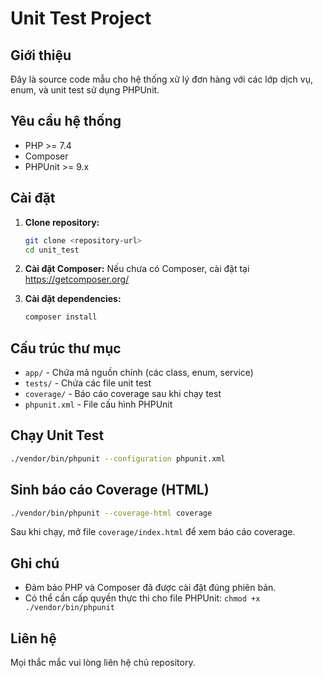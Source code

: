 # Unit Test Project

## Giới thiệu
Đây là source code mẫu cho hệ thống xử lý đơn hàng với các lớp dịch vụ, enum, và unit test sử dụng PHPUnit.

## Yêu cầu hệ thống
- PHP >= 7.4
- Composer
- PHPUnit >= 9.x

## Cài đặt
1. **Clone repository:**
   ```bash
   git clone <repository-url>
   cd unit_test
   ```
2. **Cài đặt Composer:**
   Nếu chưa có Composer, cài đặt tại https://getcomposer.org/

3. **Cài đặt dependencies:**
   ```bash
   composer install
   ```

## Cấu trúc thư mục
- `app/` - Chứa mã nguồn chính (các class, enum, service)
- `tests/` - Chứa các file unit test
- `coverage/` - Báo cáo coverage sau khi chạy test
- `phpunit.xml` - File cấu hình PHPUnit

## Chạy Unit Test
```bash
./vendor/bin/phpunit --configuration phpunit.xml
```

## Sinh báo cáo Coverage (HTML)
```bash
./vendor/bin/phpunit --coverage-html coverage
```
Sau khi chạy, mở file `coverage/index.html` để xem báo cáo coverage.

## Ghi chú
- Đảm bảo PHP và Composer đã được cài đặt đúng phiên bản.
- Có thể cần cấp quyền thực thi cho file PHPUnit: `chmod +x ./vendor/bin/phpunit`

## Liên hệ
Mọi thắc mắc vui lòng liên hệ chủ repository.
